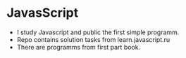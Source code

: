 # JavasScript
* I study Javascript and public the first simple programm.
* Repo contains solution tasks from learn.javascript.ru
* There are programms from first part book.
